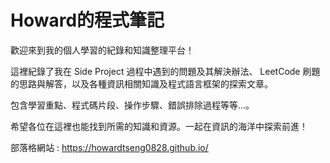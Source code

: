 # Howard的程式筆記

歡迎來到我的個人學習的紀錄和知識整理平台！

這裡紀錄了我在 Side Project 過程中遇到的問題及其解決辦法、 LeetCode 刷題的思路與解答，以及各種資訊相關知識及程式語言框架的探索文章。

包含學習重點、程式碼片段、操作步驟、錯誤排除過程等等...。

希望各位在這裡也能找到所需的知識和資源。一起在資訊的海洋中探索前進！

部落格網站 : https://howardtseng0828.github.io/